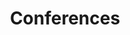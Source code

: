 ---
title: Conferences
sections:
    - type: conferences_section
      title: Conferences
      conferences:
        - title: PEO-SC
          description: The Professional Engineering Ontario Student Conference (PEO-SC) is a student conference hosted annually by ESSCO with support by Professional Engineers Ontario. The goal of the conference is to help upper year students in engineering with the process and opportunities that might arrive through the profession of engineering. Topics include ways to grow your network and opportunities, licensing requirements and non traditional aspects of engineering such as environmental impact and non traditional engineering jobs.
          testimonials:
            - author: Robert Conrad, 5th year computer engineering
              author_picture: images/dianne-ameter.jpg
              message: >-
                > A common stream of the conference was none traditional usage of engineering principles. As a Computer Engineering Student who often hears of the struggles of pursuing engineering in technology, this conference showcased the values ​​of consulting, politics and business opportunities that engineering fundamentals can be applied to. Furthermore, a lot of topics had valuable lessons of the changing nature of a career and how a starting job can be pivoted to unique and different opportunities.            
        - title: FYIC
          description: The First Year Integration Conference (FYIC) is a conference focused on getting first year students involved in their member schools as the leaders of tomorrow, and also introduces them to the provincial community. The conference features many introductions including introductions to fellow first year students from across the province.
          testimonials:
            - author: Yasen Akir, 1st year chemical engineering
              author_picture: images/dianne-ameter.jpg
              message: >-
                > Attending FYIC and learning from industry professionals and other well established people sounded like a great idea to me as soon as i heard about it. I was not disappointed. In fact, FYIC Zoomed past my expectations and it was an experience full of ideas, connections, and lessons that I hope will help me throughout my university career and after. Learning about organizations such as OSPE and PEO is something I believe everyone should do! I enjoyed all of the other sessions but mostly the Project Management session, which inspired me to look into a different aspect of engineering as a possible career choice. All in all, the co-chairs and the volunteers at Ontario Tech University made Virtual FYIC an incredible experience and I am very grateful to have had the opportunity to attend! 🙂
        - title: CDE
          description: Conference on Diversity in Engineering (CDE) is a national forum that focuses on diversity in the engineering industry and the role that students will play in creating a more inclusive industry.
          testimonials:
            - author: Alae Boufarrachene, 1st year Computer Engineering
              author_picture: images/dianne-ameter.jpg
              message: >-
                > As an international first-year Computer Engineering student of multi-cultural background, I've truly enjoyed CDE in all of its aspects. I came in there with an open-mind hoping to get educated on complex EDI-related topics and issues and to strengthen my already-existing knowledge on those kinds of subjects, and even though my expectations were somewhat high, I wasn't disappointed.<br>

                My favorite session was the one on systemic racism because it touched on some very insightful points and were adequately established in their contexts. Regardless of the online format of this year's edition, CDE was also the perfect opportunity to get to meet with other fellow Engineering students from across Canada coming from a wide variety of backgrounds. <br>

                It was an incredible experience, and I would recommend it to anyone to consider participating in future editions.
            - author: Souleima Torjemane, 2nd year chemical engineering
              author_picture: images/dianne-ameter.jpg
              message: >- 
                > Hi! My name is Souleima and I am currently a second-year student in chemical engineering. <br>

                I had the opportunity to attend the Conference of Diversity in Engineering, hosted by the University of Calgary. I was a bit hesitant due to the format of the conference (online), but it was great. It was a way for me to reflect and to see what I, as a future engineer, could do to make it better. It is a bit overwhelming at first when you realize you have a lot to learn but I had a great support! Chloe was always available to answer my questions (and I do ask a lot of them). <br>

                I think that as an engineer you have to care about diversity because this is what makes us stronger as a community, this is how we take better decisions and this is how we can help to make the world a better place for everyone. I 100% recommend! Even if it is online! It was great and breaks were given so you could breathe a little bit! I am happy to have had the opportunity to attend!       
template: advanced
---